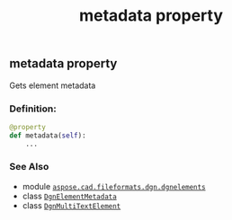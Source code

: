 ﻿---
title: metadata property
second_title: Aspose.CAD for Python via .NET API References
description: 
type: docs
weight: 130
url: /aspose.cad.fileformats.dgn.dgnelements/dgnmultitextelement/metadata/
is_root: false
---

## metadata property


Gets element metadata
### Definition:
```python
@property
def metadata(self):
    ...
```

### See Also
* module [`aspose.cad.fileformats.dgn.dgnelements`](../../)
* class [`DgnElementMetadata`](/cad/python-net/aspose.cad.fileformats.dgn/dgnelementmetadata)
* class [`DgnMultiTextElement`](/cad/python-net/aspose.cad.fileformats.dgn.dgnelements/dgnmultitextelement)
